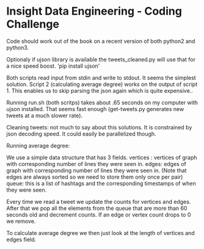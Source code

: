 Insight Data Engineering - Coding Challenge
===========================================================

Code should work out of the book on a recent version of both python2 and python3.

Optionaly if ujson library is available the tweets_cleaned.py will use that for a nice speed boost.
'pip install ujson'

Both scripts read input from stdin and write to stdout. It seems the simplest solution.
Script 2 (calculating average degree) works on the output of script 1. This enables us
to skip parsing the json again which is quite expensive..


Running run.sh (both scritps) takes about .65 seconds on my computer with ujson installed. That seems fast enough (get-tweets.py generates new tweets at a much slower rate).

Cleaning tweets: not much to say about this solutions. It is constrained by json decoding speed. 
It could easily be parallelized though.

Running average degree: 

We use a simple data structure that has 3 fields.
vertices : vertices of graph with corresponding number of lines they were seen in.
edges: edges of graph with corresponding number of lines they were seen in.
(Note that edges are always sorted so we need to store them only once per pair)
queue: this is a list of hashtags and the corresponding timestamps of when they were seen.

Every time we read a tweet we update the counts for vertices and edges. After that we
pop all the elements from the queue that are more than 60 seconds old and decrement 
counts. If an edge or vertex count drops to 0 we remove.

To calculate average degree we then just look at the length of vertices and edges field.
